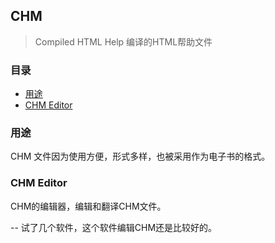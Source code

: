 ## CHM

> Compiled HTML Help  编译的HTML帮助文件

### 目录
- [用途](#用途)
- [CHM Editor](#CHM-Editor)

### 用途

CHM 文件因为使用方便，形式多样，也被采用作为电子书的格式。

### CHM Editor

CHM的编辑器，编辑和翻译CHM文件。

-- 试了几个软件，这个软件编辑CHM还是比较好的。
